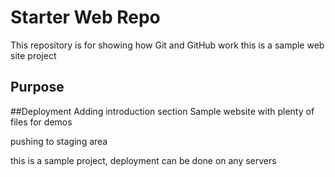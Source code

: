 # Starter Web Repo

This repository is for showing how Git and GitHub work
this is a sample web site project
## Purpose
##Deployment
Adding introduction section 
Sample website with plenty of files for demos

pushing to staging area

this is a sample project, deployment can be done on any servers